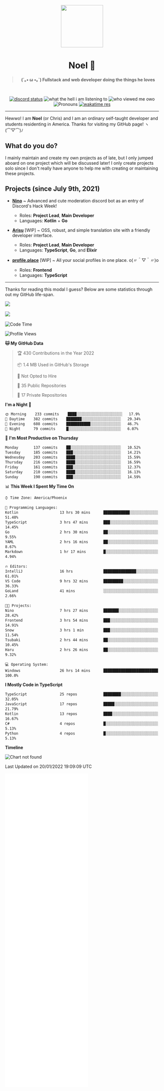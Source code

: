 <div align='center'>
  <div align='center'>
    <img
      src='https://cdn.floofy.dev/art/icons/icon_cinnamonserval.png'
      width='138'
      height='138'
    />
  </div>
  <h1>Noel 🐾</h1>
  <blockquote><strong>(´｡• ω •｡`) Fullstack and web developer doing the things he loves</strong></blockquote>

  <br />

  <a href='https://discord.com/users/280158289667555328' target='_blank'><img alt="discord status" src="https://dev.discordprofiles.me/badge/status/280158289667555328" /></a>
  <img alt="what the hell i am listening to" src="https://dev.discordprofiles.me/badge/spotify/280158289667555328" />
  <img alt="who viewed me owo" src="https://komarev.com/ghpvc/?username=auguwu" />
  <img alt='Pronouns' src='https://img.shields.io/endpoint?url=https://pronoundb.org/shields/6004d014406af11e4593a013' />
  <a href="https://wakatime.com/@auguwu" target='_blank'>
    <img alt='wakatime res' src='https://wakatime.com/badge/user/89736485-42ec-4c0f-a2f3-481db74514dc.svg' />
  </a>
</div>

<hr />

Hewwo! I am **Noel** (or Chris) and I am an ordinary self-taught developer and students residenting in America. Thanks for visiting my GitHub page! ヽ(⌒▽⌒)ﾉ

## What do you do?
I mainly maintain and create my own projects as of late, but I only jumped aboard on one project which will be discussed later! I only create projects
solo since I don't really have anyone to help me with creating or maintaining these projects.

## Projects (since July 9th, 2021)
- [**Nino**](https://nino.sh) ~ Advanced and cute moderation discord bot as an entry of Discord's Hack Week!
  - Roles: **Project Lead**, **Main Developer**
  - Languages: **Kotlin** + **Go**

- [**Arisu**](https://arisu.land) [WIP] ~ OSS, robust, and simple translation site with a friendly developer interface.
  - Roles: **Project Lead**, **Main Developer**
  - Languages: **TypeScript**, **Go**, and **Elixir**

- [**profile.place**](https://profile.place) [WIP] ~ All your social profiles in one place. o(〃＾▽＾〃)o
  - Roles: **Frontend**
  - Languages: **TypeScript**

---

Thanks for reading this modal I guess? Below are some statistics through out my GitHub life-span.

![](https://github-readme-stats.vercel.app/api?username=auguwu&count_private=true&show_icons=true&theme=gruvbox)

![](https://github-readme-stats.vercel.app/api/top-langs/?username=auguwu&layout=compact&theme=gruvbox)

<!--START_SECTION:waka-->
![Code Time](http://img.shields.io/badge/Code%20Time-2%2C652%20hrs%209%20mins-blue)

![Profile Views](http://img.shields.io/badge/Profile%20Views-4-blue)

**🐱 My GitHub Data** 

> 🏆 430 Contributions in the Year 2022
 > 
> 📦 1.4 MB Used in GitHub's Storage 
 > 
> 🚫 Not Opted to Hire
 > 
> 📜 35 Public Repositories 
 > 
> 🔑 17 Private Repositories  
 > 
**I'm a Night 🦉** 

```text
🌞 Morning    233 commits    ████░░░░░░░░░░░░░░░░░░░░░   17.9% 
🌆 Daytime    382 commits    ███████░░░░░░░░░░░░░░░░░░   29.34% 
🌃 Evening    608 commits    ███████████░░░░░░░░░░░░░░   46.7% 
🌙 Night      79 commits     █░░░░░░░░░░░░░░░░░░░░░░░░   6.07%

```
📅 **I'm Most Productive on Thursday** 

```text
Monday       137 commits    ██░░░░░░░░░░░░░░░░░░░░░░░   10.52% 
Tuesday      185 commits    ███░░░░░░░░░░░░░░░░░░░░░░   14.21% 
Wednesday    203 commits    ████░░░░░░░░░░░░░░░░░░░░░   15.59% 
Thursday     216 commits    ████░░░░░░░░░░░░░░░░░░░░░   16.59% 
Friday       161 commits    ███░░░░░░░░░░░░░░░░░░░░░░   12.37% 
Saturday     210 commits    ████░░░░░░░░░░░░░░░░░░░░░   16.13% 
Sunday       190 commits    ███░░░░░░░░░░░░░░░░░░░░░░   14.59%

```


📊 **This Week I Spent My Time On** 

```text
⌚︎ Time Zone: America/Phoenix

💬 Programming Languages: 
Kotlin                   13 hrs 30 mins      ████████████░░░░░░░░░░░░░   51.48% 
TypeScript               3 hrs 47 mins       ███░░░░░░░░░░░░░░░░░░░░░░   14.45% 
Go                       2 hrs 30 mins       ██░░░░░░░░░░░░░░░░░░░░░░░   9.55% 
YAML                     2 hrs 16 mins       ██░░░░░░░░░░░░░░░░░░░░░░░   8.67% 
Markdown                 1 hr 17 mins        █░░░░░░░░░░░░░░░░░░░░░░░░   4.94%

🔥 Editors: 
IntelliJ                 16 hrs              ███████████████░░░░░░░░░░   61.01% 
VS Code                  9 hrs 32 mins       █████████░░░░░░░░░░░░░░░░   36.33% 
GoLand                   41 mins             ░░░░░░░░░░░░░░░░░░░░░░░░░   2.66%

🐱‍💻 Projects: 
Nino                     7 hrs 27 mins       ███████░░░░░░░░░░░░░░░░░░   28.42% 
Frontend                 3 hrs 54 mins       ███░░░░░░░░░░░░░░░░░░░░░░   14.91% 
Snow                     3 hrs 1 min         ███░░░░░░░░░░░░░░░░░░░░░░   11.54% 
Tsubaki                  2 hrs 44 mins       ██░░░░░░░░░░░░░░░░░░░░░░░   10.45% 
Haru                     2 hrs 26 mins       ██░░░░░░░░░░░░░░░░░░░░░░░   9.32%

💻 Operating System: 
Windows                  26 hrs 14 mins      █████████████████████████   100.0%

```

**I Mostly Code in TypeScript** 

```text
TypeScript               25 repos            ████████░░░░░░░░░░░░░░░░░   32.05% 
JavaScript               17 repos            █████░░░░░░░░░░░░░░░░░░░░   21.79% 
Kotlin                   13 repos            ████░░░░░░░░░░░░░░░░░░░░░   16.67% 
C#                       4 repos             █░░░░░░░░░░░░░░░░░░░░░░░░   5.13% 
Python                   4 repos             █░░░░░░░░░░░░░░░░░░░░░░░░   5.13%

```


**Timeline**

![Chart not found](https://raw.githubusercontent.com/auguwu/auguwu/master/charts/bar_graph.png) 


 Last Updated on 20/01/2022 19:09:09 UTC
<!--END_SECTION:waka-->

![](./github-metrics.svg)

